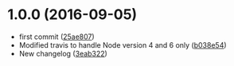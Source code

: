 <a name="1.0.0"></a>
# 1.0.0 (2016-09-05)

* first commit ([25ae807](https://github.com/jwadhwani/gc-trace-parser-csv/commit/25ae807))
* Modified travis to handle Node version 4 and 6 only ([b038e54](https://github.com/jwadhwani/gc-trace-parser-csv/commit/b038e54))
* New changelog ([3eab322](https://github.com/jwadhwani/gc-trace-parser-csv/commit/3eab322))



